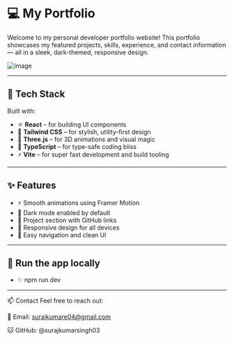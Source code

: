 # 💻 My Portfolio

Welcome to my personal developer portfolio website! This portfolio showcases my featured projects, skills, experience, and contact information — all in a sleek, dark-themed, responsive design.

![image](https://github.com/user-attachments/assets/c1af552d-478c-4763-8ba9-b439a98baeb1)


---

## 🚀 Tech Stack

Built with:

- ⚛️ **React** – for building UI components
- 🎨 **Tailwind CSS** – for stylish, utility-first design
- 🌌 **Three.js** – for 3D animations and visual magic
- 🧠 **TypeScript** – for type-safe coding bliss
- ⚡ **Vite** – for super fast development and build tooling

---

## ✨ Features

- ⚡ Smooth animations using Framer Motion
- 🌙 Dark mode enabled by default
- 🧠 Project section with GitHub links
- 📱 Responsive design for all devices
- 🔗 Easy navigation and clean UI

---

## 🐣 Run the app locally
- ✨ npm run dev

---

📫 Contact
Feel free to reach out:

📧 Email: surajkumare04@gmail.com

🐱 GitHub: @surajkumarsingh03

